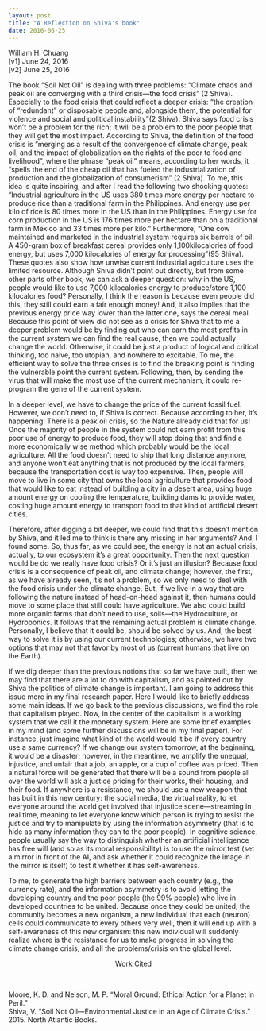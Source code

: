 ```yaml
---
layout: post
title: "A Reflection on Shiva's book"
date: 2016-06-25
---
```

William H. Chuang<br>
[v1] June 24, 2016 <br>
[v2] June 25, 2016<br>

The book “Soil Not Oil” is dealing with three problems: “Climate chaos and peak oil are converging with a third crisis—the food crisis” (2 Shiva). Especially to the food crisis that could reflect a deeper crisis: “the creation of “redundant” or disposable people and, alongside them, the potential for violence and social and political instability”(2 Shiva). Shiva says food crisis won’t be a problem for the rich; it will be a problem to the poor people that they will get the most impact. According to Shiva, the definition of the food crisis is “merging as a result of the convergence of climate change, peak oil, and the impact of globalization on the rights of the poor to food and livelihood”, where the phrase “peak oil” means, according to her words, it “spells the end of the cheap oil that has fueled the industrialization of production and the globalization of consumerism” (2 Shiva). To me, this idea is quite inspiring, and after I read the following two shocking quotes: “Industrial agriculture in the US uses 380 times more energy per hectare to produce rice than a traditional farm in the Philippines. And energy use per kilo of rice is 80 times more in the US than in the Philippines. Energy use for corn production in the US is 176 times more per hectare than on a traditional farm in Mexico and 33 times more per kilo.” Furthermore, “One cow maintained and marketed in the industrial system requires six barrels of oil. A 450-gram box of breakfast cereal provides only 1,100kilocalories of food energy, but uses 7,000 kilocalories of energy for processing”(95 Shiva). These quotes also show how unwise current industrial agriculture uses the limited resource. Although Shiva didn’t point out directly, but from some other parts other book, we can ask a deeper question: why in the US, people would like to use 7,000 kilocalories energy to produce/store 1,100 kilocalories food? Personally, I think the reason is because even people did this, they still could earn a fair enough money! And, it also implies that the previous energy price way lower than the latter one, says the cereal meal. 	Because this point of view did not see as a crisis for Shiva that to me a deeper problem would be by finding out who can earn the most profits in the current system we can find the real cause, then we could actually change the world. Otherwise, it could be just a product of logical and critical thinking, too naive, too utopian, and nowhere to excitable. To me, the efficient way to solve the three crises is to find the breaking point is finding the vulnerable point the current system. Following, then,  by sending the virus that will make the most use of the current mechanism, it could re-program the gene of the current system.<br>

In a deeper level, we have to change the price of the current fossil fuel. However, we don’t need to, if Shiva is correct. Because according to her, it’s happening! There is a peak oil crisis, so the Nature already did that for us! Once the majority of people in the system could not earn profit from this poor use of energy to produce food, they will stop doing that and find a more economically wise method which probably would be the local agriculture. All the food doesn’t need to ship that long distance anymore, and anyone won’t eat anything that is not produced by the local farmers, because the transportation cost is way too expensive. Then, people will move to live in some city that owns the local agriculture that provides food that would like to eat instead of building a city in a desert area, using huge amount energy on cooling the temperature, building dams to provide water, costing huge amount energy to transport food to that kind of artificial desert cities.<br>

Therefore, after digging a bit deeper, we could find that this doesn’t mention by Shiva, and it led me to think is there any missing in her arguments? And, I found some. So, thus far, as we could see, the energy is not an actual crisis, actually, to our ecosystem it’s a great opportunity. Then the next question would be do we really have food crisis? Or it’s just an illusion? Because food crisis is a consequence of peak oil, and climate change; however, the first, as we have already seen, it’s not a problem, so we only need to deal with the food crisis under the climate change. But, if we live in a way that are following the nature instead of head-on-head against it, then humans could move to some place that still could have agriculture. We also could build more organic farms that don’t need to use, soils—the Hydroculture, or Hydroponics. It follows that the remaining actual problem is climate change. Personally, I believe that it could be, should be solved by us. And, the best way to solve it is by using our current technologies; otherwise, we have two options that may not that favor by most of us (current humans that live on the Earth).	<br>

If we dig deeper than the previous notions that so far we have built, then we may find that there are a lot to do with capitalism, and as pointed out by Shiva the politics of climate change is important. I am going to address this issue more in my final research paper. Here I would like to briefly address some main ideas. If we go back to the previous discussions, we find the role that capitalism played. Now, in the center of the capitalism is a working system that we call it the monetary system. Here are some brief examples in my mind (and some further discussions will be in my final paper). For instance, just imagine what kind of the world would it be if every country use a same currency? If we change our system tomorrow, at the beginning, it would be a disaster; however, in the meantime, we amplify the unequal, injustice, and unfair that a job, an apple, or a cup of coffee was priced. Then a natural force will be generated that there will be a sound from people all over the world will ask a justice pricing for their works, their housing, and their food. If anywhere is a resistance, we should use a new weapon that has built in this new century: the social media, the virtual reality, to let everyone around the world get involved that injustice scene—streaming in real time, meaning to let everyone know which person is trying to resist the justice and try to manipulate by using the information asymmetry (that is to hide as many information they can to the poor people). In cognitive science, people usually say the way to distinguish whether an artificial intelligence has free will (and so as its moral responsibility) is to use the mirror test (set a mirror in front of the AI, and ask whether it could recognize the image in the mirror is itself) to test it whether it has self-awareness.<br>

To me, to generate the high barriers between each country (e.g., the currency rate), and the information asymmetry is to avoid letting the developing country and the poor people (the 99% people) who live in developed countries to be united. Because once they could be united, the community becomes a new organism, a new individual that each (neuron) cells could communicate to every others very well, then it will end up with a self-awareness of this new organism: this new individual will suddenly realize where is the resistance for us to make progress in solving the climate change crisis, and all the problems/crisis on the global level.<br>

<p style="text-align: center">Work Cited</p><br>

Moore, K. D. and Nelson, M. P. “Moral Ground: Ethical Action for a Planet in Peril.”<br>
Shiva, V. “Soil Not Oil—Environmental Justice in an Age of Climate Crisis.” 2015. North Atlantic Books.<br>
